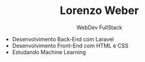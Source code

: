 <h1 align="center" class="mudacor"> Lorenzo Weber </h1>
<p align="center">WebDev FullStack</p>
<ul>
  <li>Desenvolvimento Back-End com Laravel</li>
  <li>Desenvolvimento Front-End com HTML e CSS</li>
  <li>Estudando Machine Learning</li>
</ul>
